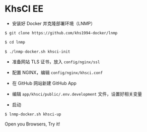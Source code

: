 # KhsCI EE

* 安装好 Docker 并克隆部署环境（LNMP）

```bash
$ git clone https://github.com/khs1994-docker/lnmp

$ cd lnmp
 
$ ./lnmp-docker.sh khsci-init
```

* 准备网站 TLS 证书，放入 `config/nginx/ssl`

* 配置 NGINX，编辑 `config/nginx/khsci.conf`

* 在 GitHub 网站新建 GitHub App

* 编辑 `app/khsci/public/.env.development` 文件，设置好相关变量

* 启动

```bash
$ lnmp-docker.sh khsci-up
```

Open you Browsers, Try it!
